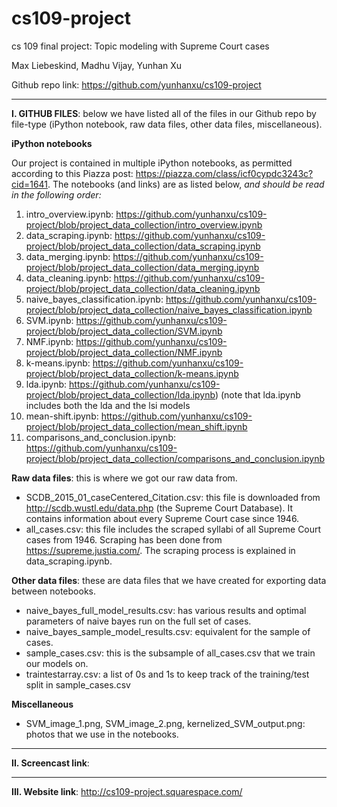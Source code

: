 # cs109-project
cs 109 final project: Topic modeling with Supreme Court cases

Max Liebeskind, Madhu Vijay, Yunhan Xu

Github repo link: https://github.com/yunhanxu/cs109-project

------------------------------------------------------------------------------------------------------

**I. GITHUB FILES**: below we have listed all of the files in our Github repo by file-type (iPython notebook, raw data files, other data files, miscellaneous). 

**iPython notebooks**

Our project is contained in multiple iPython notebooks, as permitted according to this Piazza post: https://piazza.com/class/icf0cypdc3243c?cid=1641. The notebooks (and links) are as listed below, *and should be read in the following order:*

1. intro_overview.ipynb: https://github.com/yunhanxu/cs109-project/blob/project_data_collection/intro_overview.ipynb
2. data_scraping.ipynb: https://github.com/yunhanxu/cs109-project/blob/project_data_collection/data_scraping.ipynb
3. data_merging.ipynb: https://github.com/yunhanxu/cs109-project/blob/project_data_collection/data_merging.ipynb
4. data_cleaning.ipynb: https://github.com/yunhanxu/cs109-project/blob/project_data_collection/data_cleaning.ipynb
5. naive_bayes_classification.ipynb: https://github.com/yunhanxu/cs109-project/blob/project_data_collection/naive_bayes_classification.ipynb
6. SVM.ipynb: https://github.com/yunhanxu/cs109-project/blob/project_data_collection/SVM.ipynb
7. NMF.ipynb: https://github.com/yunhanxu/cs109-project/blob/project_data_collection/NMF.ipynb
8. k-means.ipynb: https://github.com/yunhanxu/cs109-project/blob/project_data_collection/k-means.ipynb
9. lda.ipynb: https://github.com/yunhanxu/cs109-project/blob/project_data_collection/lda.ipynb) (note that lda.ipynb includes both the lda and the lsi models
10. mean-shift.ipynb: https://github.com/yunhanxu/cs109-project/blob/project_data_collection/mean_shift.ipynb
11. comparisons_and_conclusion.ipynb: https://github.com/yunhanxu/cs109-project/blob/project_data_collection/comparisons_and_conclusion.ipynb

**Raw data files**: this is where we got our raw data from.
- SCDB_2015_01_caseCentered_Citation.csv: this file is downloaded from http://scdb.wustl.edu/data.php (the Supreme Court Database). It contains information about every Supreme Court case since 1946.
- all_cases.csv: this file includes the scraped syllabi of all Supreme Court cases from 1946. Scraping has been done from https://supreme.justia.com/. The scraping process is explained in data_scraping.ipynb.

**Other data files**: these are data files that we have created for exporting data between notebooks.
- naive_bayes_full_model_results.csv: has various results and optimal parameters of naive bayes run on the full set of cases.
- naive_bayes_sample_model_results.csv: equivalent for the sample of cases.
- sample_cases.csv: this is the subsample of all_cases.csv that we train our models on.
- traintestarray.csv: a list of 0s and 1s to keep track of the training/test split in sample_cases.csv

**Miscellaneous** 
- SVM_image_1.png, SVM_image_2.png, kernelized_SVM_output.png: photos that we use in the notebooks.

------------------------------------------------------------------------------------------------------

**II. Screencast link**: 

------------------------------------------------------------------------------------------------------

**III. Website link**: http://cs109-project.squarespace.com/

